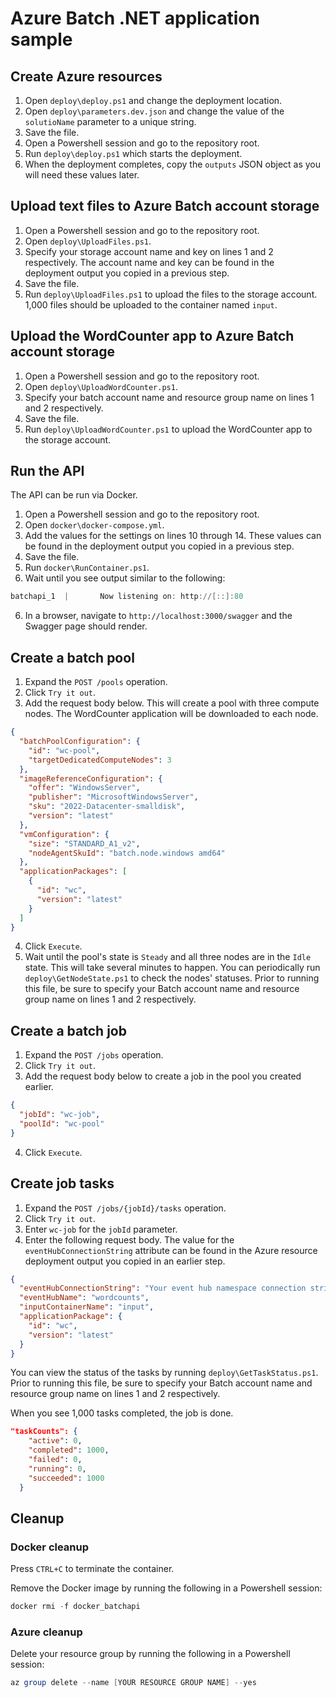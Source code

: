# Azure Batch .NET application sample

## Create Azure resources
1. Open `deploy\deploy.ps1` and change the deployment location.
2. Open `deploy\parameters.dev.json` and change the value of the `solutioName` parameter to a unique string.
3. Save the file.
4. Open a Powershell session and go to the repository root.
5. Run `deploy\deploy.ps1` which starts the deployment.
6. When the deployment completes, copy the `outputs` JSON object as you will need these values later.

## Upload text files to Azure Batch account storage

1. Open a Powershell session and go to the repository root.
2. Open `deploy\UploadFiles.ps1`.
3. Specify your storage account name and key on lines 1 and 2 respectively. The account name and key can be found in the deployment output you copied in a previous step.
4. Save the file.
5. Run `deploy\UploadFiles.ps1` to upload the files to the storage account. 1,000 files should be uploaded to the container named `input`.

## Upload the WordCounter app to Azure Batch account storage
1. Open a Powershell session and go to the repository root.
2. Open `deploy\UploadWordCounter.ps1`.
3. Specify your batch account name and resource group name on lines 1 and 2 respectively.
4. Save the file.
5. Run `deploy\UploadWordCounter.ps1` to upload the WordCounter app to the storage account.

## Run the API
The API can be run via Docker.

1. Open a Powershell session and go to the repository root.
2. Open `docker\docker-compose.yml`.
3. Add the values for the settings on lines 10 through 14. These values can be found in the deployment output you copied in a previous step.
4. Save the file.
5. Run `docker\RunContainer.ps1`.
6. Wait until you see output similar to the following:
```powershell
batchapi_1  |       Now listening on: http://[::]:80
```
6. In a browser, navigate to `http://localhost:3000/swagger` and the Swagger page should render.

## Create a batch pool
1. Expand the `POST /pools` operation.
2. Click `Try it out`.
3. Add the request body below. This will create a pool with three compute nodes. The WordCounter application will be downloaded to each node.
```json
{
  "batchPoolConfiguration": {
    "id": "wc-pool",
    "targetDedicatedComputeNodes": 3
  },
  "imageReferenceConfiguration": {
    "offer": "WindowsServer",
    "publisher": "MicrosoftWindowsServer",
    "sku": "2022-Datacenter-smalldisk",
    "version": "latest"
  },
  "vmConfiguration": {
    "size": "STANDARD_A1_v2",
    "nodeAgentSkuId": "batch.node.windows amd64"
  },
  "applicationPackages": [
    {
      "id": "wc",
      "version": "latest"
    }
  ]
}
```
4. Click `Execute`.
5. Wait until the pool's state is `Steady` and all three nodes are in the `Idle` state. This will take several minutes to happen. You can periodically run `deploy\GetNodeState.ps1` to check the nodes' statuses. Prior to running this file, be sure to specify your Batch account name and resource group name on lines 1 and 2 respectively.

## Create a batch job
1. Expand the `POST /jobs` operation.
2. Click `Try it out`.
3. Add the request body below to create a job in the pool you created earlier.
```json
{
  "jobId": "wc-job",
  "poolId": "wc-pool"
}
```
4. Click `Execute`.

## Create job tasks
1. Expand the `POST /jobs/{jobId}/tasks` operation.
2. Click `Try it out`.
3. Enter `wc-job` for the `jobId` parameter.
4. Enter the following request body. The value for the `eventHubConnectionString` attribute can be found in the Azure resource deployment output you copied in an earlier step.
```json
{
  "eventHubConnectionString": "Your event hub namespace connection string.",
  "eventHubName": "wordcounts",
  "inputContainerName": "input",
  "applicationPackage": {
    "id": "wc",
    "version": "latest"
  }
}
```

You can view the status of the tasks by running `deploy\GetTaskStatus.ps1`. Prior to running this file, be sure to specify your Batch account name and resource group name on lines 1 and 2 respectively. 

When you see 1,000 tasks completed, the job is done.
```json
"taskCounts": {
    "active": 0,
    "completed": 1000,
    "failed": 0,
    "running": 0,
    "succeeded": 1000
  }
```
## Cleanup

### Docker cleanup
Press `CTRL+C` to terminate the container.

Remove the Docker image by running the following in a Powershell session:
```powershell
docker rmi -f docker_batchapi
```
### Azure cleanup
Delete your resource group by running the following in a Powershell session:
```powershell
az group delete --name [YOUR RESOURCE GROUP NAME] --yes
```